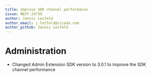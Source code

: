 ```yaml
---
title: Improve SDK channel performance
issue: NEXT-24739
author: Jannis Leifeld
author_email: j.leifeld@cicada.com
author_github: Jannis Leifeld
---
```

# Administration
* Changed Admin Extension SDK version to 3.0.1 to improve the SDK channel performance

